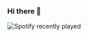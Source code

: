 ### Hi there 👋
![Spotify recently played](https://spotify-recently-played-readme.vercel.app/api?user=21qksgrcjc66tc5bgd3sfdasa&unique=true&lang=en)
